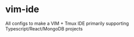 # vim-ide
All configs to make a VIM + Tmux IDE primarily supporting Typescript/React/MongoDB projects
